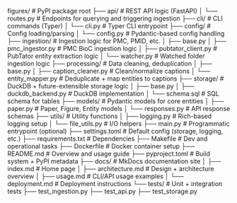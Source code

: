 

figurex/                         # PyPI package root
├── api/                         # REST API logic (FastAPI)
│   └── routes.py                # Endpoints for querying and triggering ingestion
├── cli/                         # CLI commands (Typer)
│   └── cli.py                   # Typer CLI entrypoint
├── config/                      # Config loading/parsing
│   └── config.py                # Pydantic-based config handling
├── ingestion/                   # Ingestion logic for PMC, PMID, etc.
│   ├── base.py 
│   ├── pmc_ingestor.py          # PMC BioC ingestion logic
│   ├── pubtator_client.py       # PubTator entity extraction logic
│   └── watcher.py               # Watched folder ingestion logic
├── processing/                  # Data cleaning, deduplication
│   ├── base.py
│   ├── caption_cleaner.py       # Clean/normalize captions
│   └── entity_mapper.py         # Deduplicate + map entities to captions
├── storage/                     # DuckDB + future-extensible storage logic
│   ├── base.py
│   ├── duckdb_backend.py        # DuckDB implementation
│   └── schema.sql               # SQL schema for tables
├── models/                      # Pydantic models for core entities
│   ├── paper.py                 # Paper, Figure, Entity models
│   └── responses.py             # API response schemas
├── utils/                       # Utility functions
│   ├── logging.py               # Rich-based logging setup
│   └── file_utils.py            # I/O helpers
├── main.py                      # Programmatic entrypoint (optional)
├── settings.toml                # Default config (storage, logging, etc.)
├── requirements.txt             # Dependencies
├── Makefile                     # Dev and operational tasks
├── Dockerfile                   # Docker container setup
├── README.md                    # Overview and usage guide
├── pyproject.toml               # Build system + PyPI metadata
├── docs/                        # MkDocs documentation site
│   ├── index.md                 # Home page
│   ├── architecture.md          # Design + architecture overview
│   ├── usage.md                 # CLI/API usage examples
│   └── deployment.md            # Deployment instructions
└── tests/                       # Unit + integration tests
    ├── test_ingestion.py
    ├── test_api.py
    ├── test_storage.py